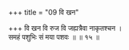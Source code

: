 +++
title = "09 वि खन"

+++
वि खन वि रुज वि जह्यत्रैवा नाकृतश्चन ।  
समहं पशुभिः सं मया पशवः ॥ ॥ १५ ॥